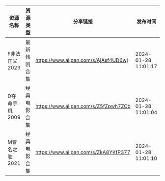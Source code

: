 | 资源名称      | 资源类型   | 分享链接                                 | 发布时间                |
| --------- | ------ | ------------------------------------ | ------------------- |
| F非法正义2023 | 最新韩剧合集 | https://www.alipan.com/s/AjAsf4UD6wj | 2024-01-28 11:01:17 |
| D夺命手机2009 | 经典电影合集 | https://www.alipan.com/s/Z5fZpwh7ZCb | 2024-01-28 11:01:04 |
| M冒名之肤2021 | 经典电影合集 | https://www.alipan.com/s/ZkA8YKfP377 | 2024-01-28 11:01:10 |
